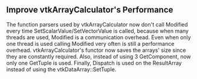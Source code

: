 ## Improve vtkArrayCalculator's Performance

The function parsers used by vtkArrayCalculator now don't call Modified every time SetScalarValue/SetVectorValue is
called, because when many threads are used, Modified is a communication overhead. Even when only one thread is
used calling Modified very often is still a performance overhead. vtkArrayCalculator's functor now saves the arrays'
size since they are constantly required. Also, instead of using 3 GetComponent, now only one GetTuple is used. Finally,
Dispatch is used on the ResultArray instead of using the vtkDataArray::SetTuple.
